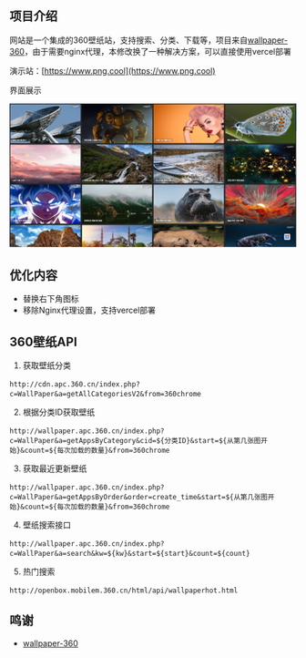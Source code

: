 ## 项目介绍

网站是一个集成的360壁纸站，支持搜索、分类、下载等，项目来自[wallpaper-360](https://github.com/ztyangt/wallpaper-360)，由于需要nginx代理，本修改换了一种解决方案，可以直接使用vercel部署

演示站：[https://www.png.cool](https://www.png.cool)

界面展示

![](./src/assets/Snipaste1.png)

## 优化内容
- 替换右下角图标
- 移除Nginx代理设置，支持vercel部署


## 360壁纸API

1. 获取壁纸分类

`http://cdn.apc.360.cn/index.php?c=WallPaper&a=getAllCategoriesV2&from=360chrome`

2. 根据分类ID获取壁纸

`http://wallpaper.apc.360.cn/index.php?c=WallPaper&a=getAppsByCategory&cid=${分类ID}&start=${从第几张图开始}&count=${每次加载的数量}&from=360chrome`

3. 获取最近更新壁纸

`http://wallpaper.apc.360.cn/index.php?c=WallPaper&a=getAppsByOrder&order=create_time&start=${从第几张图开始}&count=${每次加载的数量}&from=360chrome`

4. 壁纸搜索接口

`http://wallpaper.apc.360.cn/index.php?c=WallPaper&a=search&kw=${kw}&start=${start}&count=${count}`

5. 热门搜索

`http://openbox.mobilem.360.cn/html/api/wallpaperhot.html`

## 鸣谢
- [wallpaper-360](https://github.com/ztyangt/wallpaper-360)

